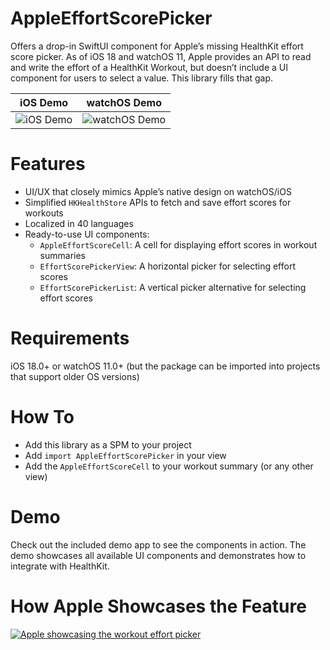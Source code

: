 # AppleEffortScorePicker
Offers a drop-in SwiftUI component for Apple’s missing HealthKit effort score picker. As of iOS 18 and watchOS 11, Apple provides an API to read and write the effort of a HealthKit Workout, but doesn’t include a UI component for users to select a value. This library fills that gap.

| iOS Demo | watchOS Demo |
|:--------:|:------------:|
| ![iOS Demo](https://github.com/user-attachments/assets/9721711e-95c4-4757-8046-9079cd9555fb) | ![watchOS Demo](https://github.com/user-attachments/assets/b5df77c3-74cc-40d5-ab61-07d2434a37ea) |

# Features
-	UI/UX that closely mimics Apple’s native design on watchOS/iOS
-	Simplified `HKHealthStore` APIs to fetch and save effort scores for workouts
-	Localized in 40 languages
-	Ready-to-use UI components:
	  -	`AppleEffortScoreCell`: A cell for displaying effort scores in workout summaries
	  -	`EffortScorePickerView`: A horizontal picker for selecting effort scores
	  -	`EffortScorePickerList`: A vertical picker alternative for selecting effort scores

# Requirements
iOS 18.0+ or watchOS 11.0+ (but the package can be imported into projects that support older OS versions)
	
# How To
- Add this library as a SPM to your project
- Add `import AppleEffortScorePicker` in your view
- Add the `AppleEffortScoreCell` to your workout summary (or any other view)

# Demo
Check out the included demo app to see the components in action. The demo showcases all available UI components and demonstrates how to integrate with HealthKit.

# How Apple Showcases the Feature
[![Apple showcasing the workout effort picker](https://img.youtube.com/vi/SGPTKzZVpbc/hqdefault.jpg)](https://www.youtube.com/shorts/watch?v=SGPTKzZVpbc)
